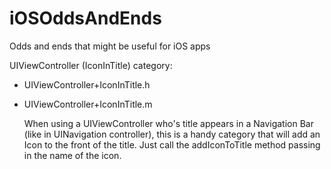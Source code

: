 iOSOddsAndEnds
==============

Odds and ends that might be useful for iOS apps

UIViewController (IconInTitle) category:
 * UIViewController+IconInTitle.h
 * UIViewController+IconInTitle.m

	When using a UIViewController who's title appears in a Navigation Bar (like in UINavigation controller), 
	this is a handy category that will add an Icon to the front of the title.
	Just call the addIconToTitle method passing in the name of the icon.